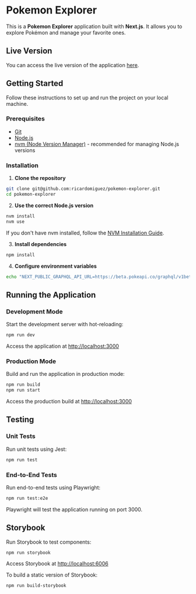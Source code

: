 # Pokemon Explorer

This is a **Pokemon Explorer** application built with **Next.js**. It allows you to explore Pokémon and manage your favorite ones.

## Live Version

You can access the live version of the application [here](https://pokemon-explorer-khaki.vercel.app/pokemon).

## Getting Started

Follow these instructions to set up and run the project on your local machine.

### Prerequisites

- [Git](https://git-scm.com/)
- [Node.js](https://nodejs.org/)
- [nvm (Node Version Manager)](https://github.com/nvm-sh/nvm) - recommended for managing Node.js versions

### Installation

1. **Clone the repository**

```bash
git clone git@github.com:ricardomiguez/pokemon-explorer.git
cd pokemon-explorer
```

2. **Use the correct Node.js version**

```bash
nvm install
nvm use
```

If you don't have nvm installed, follow the [NVM Installation Guide](https://github.com/nvm-sh/nvm#installing-and-updating).

3. **Install dependencies**

```bash
npm install
```

4. **Configure environment variables**

```bash
echo "NEXT_PUBLIC_GRAPHQL_API_URL=https://beta.pokeapi.co/graphql/v1beta" >> .env.local
```

## Running the Application

### Development Mode

Start the development server with hot-reloading:

```bash
npm run dev
```

Access the application at [http://localhost:3000](http://localhost:3000)

### Production Mode

Build and run the application in production mode:

```bash
npm run build
npm run start
```

Access the production build at [http://localhost:3000](http://localhost:3000)

## Testing

### Unit Tests

Run unit tests using Jest:

```bash
npm run test
```

### End-to-End Tests

Run end-to-end tests using Playwright:

```bash
npm run test:e2e
```

Playwright will test the application running on port 3000.

## Storybook

Run Storybook to test components:

```bash
npm run storybook
```

Access Storybook at [http://localhost:6006](http://localhost:6006)

To build a static version of Storybook:

```bash
npm run build-storybook
```
